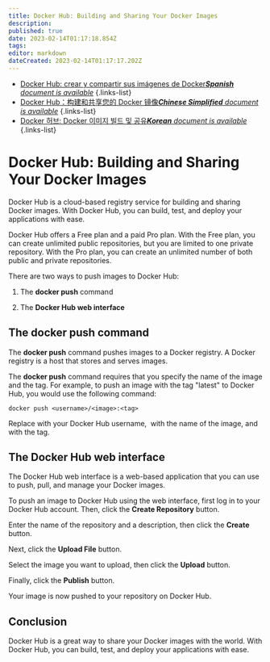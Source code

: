 ```yaml
---
title: Docker Hub: Building and Sharing Your Docker Images
description: 
published: true
date: 2023-02-14T01:17:18.854Z
tags: 
editor: markdown
dateCreated: 2023-02-14T01:17:17.202Z
---
```


- [Docker Hub: crear y compartir sus imágenes de Docker***Spanish** document is available*](/es/Knowledge-base/Docker/docker-hub-building-and-sharing-your-docker-images)
{.links-list}
- [Docker Hub：构建和共享您的 Docker 镜像***Chinese Simplified** document is available*](/zh/Knowledge-base/Docker/docker-hub-building-and-sharing-your-docker-images)
{.links-list}
- [Docker 허브: Docker 이미지 빌드 및 공유***Korean** document is available*](/ko/Knowledge-base/Docker/docker-hub-building-and-sharing-your-docker-images)
{.links-list}


# Docker Hub: Building and Sharing Your Docker Images

Docker Hub is a cloud-based registry service for building and sharing Docker images. With Docker Hub, you can build, test, and deploy your applications with ease.

Docker Hub offers a Free plan and a paid Pro plan. With the Free plan, you can create unlimited public repositories, but you are limited to one private repository. With the Pro plan, you can create an unlimited number of both public and private repositories.

There are two ways to push images to Docker Hub:

1. The **docker push** command

2. The **Docker Hub web interface**

## The docker push command

The **docker push** command pushes images to a Docker registry. A Docker registry is a host that stores and serves images.

The **docker push** command requires that you specify the name of the image and the tag. For example, to push an image with the tag "latest" to Docker Hub, you would use the following command:

```
docker push <username>/<image>:<tag>
```

Replace <username> with your Docker Hub username, <image> with the name of the image, and <tag> with the tag.

## The Docker Hub web interface

The Docker Hub web interface is a web-based application that you can use to push, pull, and manage your Docker images.

To push an image to Docker Hub using the web interface, first log in to your Docker Hub account. Then, click the **Create Repository** button.

Enter the name of the repository and a description, then click the **Create** button.

Next, click the **Upload File** button.

Select the image you want to upload, then click the **Upload** button.

Finally, click the **Publish** button.

Your image is now pushed to your repository on Docker Hub.

## Conclusion

Docker Hub is a great way to share your Docker images with the world. With Docker Hub, you can build, test, and deploy your applications with ease.